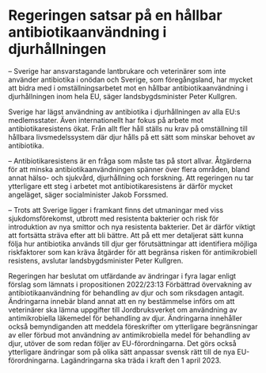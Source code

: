 # Regeringen satsar på en hållbar antibiotikaanvändning i djurhållningen

– Sverige har ansvarstagande lantbrukare och veterinärer som inte använder antibiotika i onödan och Sverige, som föregångsland, har mycket att bidra med i omställningsarbetet mot en hållbar antibiotikaanvändning i djurhållningen inom hela EU, säger landsbygdsminister Peter Kullgren.

Sverige har lägst användning av antibiotika i djurhållningen av alla EU:s medlemsstater. Även internationellt har fokus på arbete mot antibiotikaresistens ökat. Från allt fler håll ställs nu krav på omställning till hållbara livsmedelssystem där djur hålls på ett sätt som minskar behovet av antibiotika.

– Antibiotikaresistens är en fråga som måste tas på stort allvar. Åtgärderna för att minska antibiotikaanvändningen spänner över flera områden, bland annat hälso\- och sjukvård, djurhållning och forskning. Att regeringen nu tar ytterligare ett steg i arbetet mot antibiotikaresistens är därför mycket angeläget, säger socialminister Jakob Forssmed.

– Trots att Sverige ligger i framkant finns det utmaningar med viss sjukdomsförekomst, utbrott med resistenta bakterier och risk för introduktion av nya smittor och nya resistenta bakterier. Det är därför viktigt att fortsätta sträva efter att bli bättre. Att på ett mer detaljerat sätt kunna följa hur antibiotika används till djur ger förutsättningar att identifiera möjliga riskfaktorer som kan kräva åtgärder för att begränsa risken för antimikrobiell resistens, avslutar landsbygdsminister Peter Kullgren.

Regeringen har beslutat om utfärdande av ändringar i fyra lagar enligt förslag som lämnats i propositionen 2022/23:13 Förbättrad övervakning av antibiotikaanvändning för behandling av djur och som riksdagen antagit. Ändringarna innebär bland annat att en ny bestämmelse införs om att veterinärer ska lämna uppgifter till Jordbruksverket om användning av antimikrobiella läkemedel för behandling av djur. Ändringarna innehåller också bemyndiganden att meddela föreskrifter om ytterligare begränsningar av eller förbud mot användning av antimikrobiella medel för behandling av djur, utöver de som redan följer av EU\-förordningarna. Det görs också ytterligare ändringar som på olika sätt anpassar svensk rätt till de nya EU\-förordningarna. Lagändringarna ska träda i kraft den 1 april 2023\.
